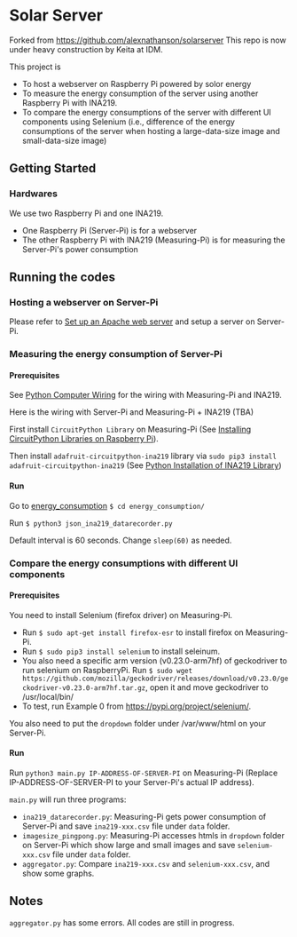 # Solar Server
Forked from https://github.com/alexnathanson/solarserver
This repo is now under heavy construction by Keita at IDM.

This project is 
- To host a webserver on Raspberry Pi powered by solor energy
- To measure the energy consumption of the server using another Raspberry Pi with INA219.
- To compare the energy consumptions of the server with different UI components using Selenium (i.e., difference of the energy consumptions of the server when hosting a large-data-size image and small-data-size image)

## Getting Started
### Hardwares
We use two Raspberry Pi and one INA219.
- One Raspberry Pi (Server-Pi) is for a webserver
- The other Raspberry Pi with INA219 (Measuring-Pi) is for measuring the Server-Pi's power consumption

## Running the codes
### Hosting a webserver on Server-Pi
Please refer to [Set up an Apache web server](https://projects.raspberrypi.org/en/projects/lamp-web-server-with-wordpress/2) and setup a server on Server-Pi.

### Measuring the energy consumption of Server-Pi
#### Prerequisites
See [Python Computer Wiring](https://learn.adafruit.com/adafruit-ina219-current-sensor-breakout/python-circuitpython) for the wiring with Measuring-Pi and INA219.

Here is the wiring with Server-Pi and Measuring-Pi + INA219
(TBA)

First install `CircuitPython Library` on Measuring-Pi (See [Installing CircuitPython Libraries on Raspberry Pi](https://learn.adafruit.com/circuitpython-on-raspberrypi-linux/installing-circuitpython-on-raspberry-pi)).

Then install `adafruit-circuitpython-ina219` library via `sudo pip3 install adafruit-circuitpython-ina219` (See [Python Installation of INA219 Library](https://learn.adafruit.com/adafruit-ina219-current-sensor-breakout/python-circuitpython#python-installation-of-ina219-library-7-6)) 

#### Run
Go to [energy_consumption](https://github.com/IDMNYU/solarserver/tree/master/energy_consumption)
```$ cd energy_consumption/```

Run
```$ python3 json_ina219_datarecorder.py```

Default interval is 60 seconds. Change `sleep(60)` as needed.

### Compare the energy consumptions with different UI components
#### Prerequisites
You need to install Selenium (firefox driver) on Measuring-Pi.
- Run `$ sudo apt-get install firefox-esr` to install firefox on Measuring-Pi.
- Run `$ sudo pip3 install selenium` to install seleinum.
- You also need a specific arm version (v0.23.0-arm7hf) of geckodriver to run selenium on RaspberryPi. Run `$ sudo wget https://github.com/mozilla/geckodriver/releases/download/v0.23.0/geckodriver-v0.23.0-arm7hf.tar.gz`, open it and move geckodriver to /usr/local/bin/
- To test, run Example 0 from https://pypi.org/project/selenium/.

You also need to put the `dropdown` folder under /var/www/html on your Server-Pi.

#### Run
Run `python3 main.py IP-ADDRESS-OF-SERVER-PI` on Measuring-Pi (Replace IP-ADDRESS-OF-SERVER-PI to your Server-Pi's actual IP address).

`main.py` will run three programs:
- `ina219_datarecorder.py`: Measuring-Pi gets power consumption of Server-Pi and save `ina219-xxx.csv` file under `data` folder.
- `imagesize_pingpong.py`: Measuring-Pi accesses htmls in `dropdown` folder on Server-Pi which show large and small images and save `selenium-xxx.csv` file under `data` folder.
- `aggregator.py`: Compare `ina219-xxx.csv` and `selenium-xxx.csv`, and show some graphs.

## Notes
`aggregator.py` has some errors. All codes are still in progress.